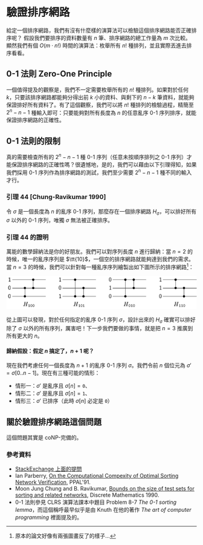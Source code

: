 # 驗證排序網路

給定一個排序網路，我們有沒有什麼樣的演算法可以檢驗這個排序網路能否正確排序呢？
假設我們要排序的資料數量有 $n$ 筆、排序網路的總工作量為 $m$ 次比較。
顯然我們有個 $O(m\cdot n!)$ 時間的演算法：枚舉所有 $n!$ 種排列，並且實際丟進去排序看看。

## 0-1 法則 Zero-One Principle

一個值得提及的觀察是，我們不一定需要枚舉所有的 $n!$ 種排列。如果對於任何 $k$，只要該排序網路都能夠分得出前 $k$ 小的資料、與剩下的 $n-k$ 筆資料，就能夠保證排好所有資料了。有了這個觀察，我們可以將 $n!$ 種排列的檢驗過程，精簡至 $2^n-n-1$ 種輸入即可：只要能夠對所有長度為 $n$ 的任意亂序 0-1 序列排序，就能保證排序網路的正確性。

## 0-1 法則的限制

真的需要檢查所有的 $2^n-n-1$ 種 0-1 序列（任意未按順序排列之 0-1 序列）才能保證排序網路的正確性嗎？很遺憾地，是的，我們可以藉由以下引理得知，如果我們採用 0-1 序列作為排序網路的測試，我們至少需要 $2^n-n-1$ 種不同的輸入才行。

### 引理 44 [Chung-Ravikumar 1990]

令 $\sigma$ 是一個長度為 $n$ 的亂序 0-1 序列，那麼存在一個排序網路 $H_\sigma$，可以排好所有 $\sigma$ 以外的 0-1 序列，唯獨 $\sigma$ 無法被正確排序。

### 引理 44 的證明

萬能的數學歸納法是你的好朋友。我們可以對序列長度 $n$ 進行歸納：當 $n=2$ 的時候，唯一的亂序序列是 $\tt{10}$，一個空的排序網路就能夠達到我們的需求。當 $n=3$ 的時候，我們可以針對每一種亂序序列繪製出如下圖所示的排序網路[^1]：

![](./sorting-networks-2-1.png)

從上圖可以發現，對於任何指定的亂序 0-1 序列 $\sigma$，設計出來的 $H_\sigma$ 確實可以排好除了 $\sigma$ 以外的所有序列，厲害吧！下一步我們要做的事情，就是把 $n=3$ 推廣到所有更大的 $n$。

#### 歸納假設：假定 $n$ 搞定了，$n+1$ 呢？

現在我們考慮任何一個長度為 $n+1$ 的亂序 0-1 序列 $\sigma$。我們令前 $n$ 個位元為 $\sigma' = \sigma[0..n-1]$。現在有三種可能的情形：

* 情形一：$\sigma'$ 是亂序且 $\sigma[n]=\mathtt{0}$、
* 情形二：$\sigma'$ 是亂序且 $\sigma[n]=\mathtt{1}$、
* 情形三：$\sigma'$ 已排序（此時 $\sigma[n]$ 必定是 $\mathtt{0}$）

## 關於驗證排序網路這個問題

這個問題其實是 $\mathsf{coNP}$-完備的。

### 參考資料

* [StackExchange 上面的提問](https://cs.stackexchange.com/questions/44748/how-do-i-tell-if-a-comparison-network-sorts)
* Ian Parberry, [On the Computational Compexity of Optimal Sorting Network Verification](https://link.springer.com/chapter/10.1007%2F978-3-662-25209-3_18), PPAL'91.
* Moon Jung Chung and B. Ravikumar, [Bounds on the size of test sets for sorting and related networks](https://www.sciencedirect.com/science/article/pii/0012365X9090173F?via%3Dihub), Discrete Mathematics 1990.
* 0-1 法則參見 CLRS 演算法課本中題目 Problem 8-7 _The 0-1 sorting lemma_，而這個稱呼最早似乎是由 Knuth 在他的著作 _The art of computer programming_ 裡面提及的。

[^1]: 原本的論文好像有兩張圖畫反了的樣子...